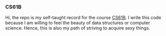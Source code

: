 ### CS61B

Hi, the repo is my self-taught record for the course [CS61B](https://sp19.datastructur.es/).
I write this code because I am willing to feel the beauty of data structures or computer science.
Hence, this is also my path of striving to acquire sexy things.
